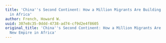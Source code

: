 ```yaml
---
title: 'China''s Second Continent: How a Million Migrants Are Building a New Empire
  in Africa'
author: French, Howard W.
uuid: 307e8c35-0ddd-4738-ad74-cf9d2e4f8605
original_title: 'China''s Second Continent: How a Million Migrants Are Building a
  New Empire in Africa'
---
```


